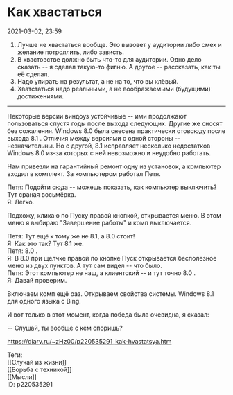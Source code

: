 Как хвастаться
===============

   
 2021-03-02, 23:59   
  1. Лучше не хвастаться вообще. Это вызовет у аудитории либо смех и желание потроллить, либо зависть.   
 2. В хвастовстве должно быть что-то для аудитории. Одно дело сказать -- я сделал такую-то фигню. А другое -- рассказать, как ты её сделал.   
 3. Надо упирать на результат, а не на то, что вы клёвый.   
 4. Хватстаться надо реальными, а не воображаемыми (будущими) достижениями.   
   
 ***   
   
 Некоторые версии виндоуз устойчивые -- ими продолжают пользоваться спустя годы после выхода следующих. Другие же сносят без сожаления. Windows 8.0 была снесена практически отовсюду после выхода 8.1 . Отличия между версиями с одной стороны -- незначительны. Но с другой, 8.1 исправляет несколько недостатков Windows 8.0 из-за которых с ней невозможно и неудобно работать.   
   
 Нам привезли на гарантийный ремонт одну из установок, а компьютер входил в комплект. За компьютером работал Петя.   
   
 Петя: Подойти сюда -- можешь показать, как компьютер выключить? Тут сраная восьмёрка.   
 Я: Легко.   
   
 Подхожу, кликаю по Пуску правой кнопкой, открывается меню. В этом меню я выбираю "Завершение работы" и комп выключается.   
   
 Петя: Тут ещё к тому же не 8.1, а 8.0 стоит!   
 Я: Как это так? Тут 8.1 же.   
 Петя: 8.0 .   
 Я: В 8.0 при щелчке правой по кнопке Пуск открывается бесполезное меню из двух пунктов. А тут сам видел -- что было.   
 Петя: Этот компьютер не наш, а клиентский -- и тут точно 8.0 .   
 Я: Давай проверим.   
   
 Включаем комп ещё раз. Открываем свойства системы. Windows 8.1 для одного языка с Bing.   
   
 И вот только в этот момент, когда победа была очевидна, я сказал:   
   
 -- Слушай, ты вообще с кем споришь?   
    
 <https://diary.ru/~zHz00/p220535291_kak-hvastatsya.htm>   
   
 Теги:   
 [[Случай из жизни]]   
 [[Борьба с техникой]]   
 [[Мысли]]   
 ID: p220535291